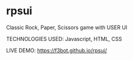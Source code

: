# rpsui
Classic Rock, Paper, Scissors game with USER UI

TECHNOLOGIES USED:
Javascript, HTML, CSS

LIVE DEMO: https://f3bot.github.io/rpsui/
